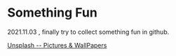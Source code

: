 # Something Fun

2021.11.03 , finally try to collect something fun in github.



[Unsplash -- Pictures & WallPapers](www.unsplash.com)

